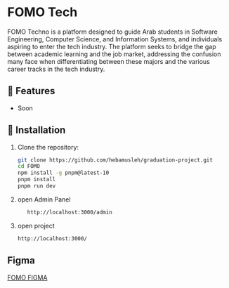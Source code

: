 # FOMO Tech

FOMO Techno is a platform designed to guide Arab students in Software Engineering, Computer Science, and Information Systems, and individuals aspiring to enter the tech industry. The platform seeks to bridge the gap between academic learning and the job market, addressing the confusion many face when differentiating between these majors and the various career tracks in the tech industry.

## 🚀 Features

- Soon

## 📂 Installation

1. Clone the repository:
   ```bash
   git clone https://github.com/hebamusleh/graduation-project.git
   cd FOMO
   npm install -g pnpm@latest-10
   pnpm install
   pnpm run dev
   ```
2. open Admin Panel

   ```bash
      http://localhost:3000/admin
   ```

3. open project
   ```bash
   http://localhost:3000/
   ```

## Figma

[FOMO FIGMA](https://www.figma.com/design/wSHkHxzXcFh9L9uRad08dN/FOMO-Tech?node-id=0-1&p=f&t=59xVQuiddTscrX6o-0)
